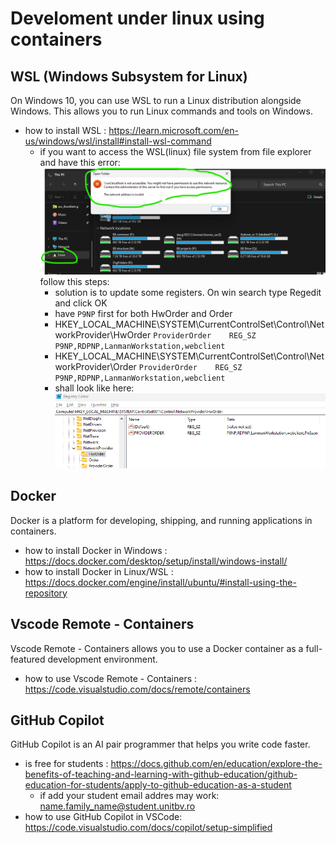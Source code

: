 # Develoment under linux using containers
## WSL (Windows Subsystem for Linux)
On Windows 10, you can use WSL to run a Linux distribution alongside Windows. This allows you to run Linux commands and tools on Windows.
* how to install WSL : https://learn.microsoft.com/en-us/windows/wsl/install#install-wsl-command
  * if you want to access the WSL(linux) file system from file explorer and have this error:
    ![error](./images/wsl_disk_error.png)
    follow this steps:
    * solution is to update some registers. On win search type Regedit and click OK
    * have `P9NP` first for both HwOrder and Order
    * HKEY_LOCAL_MACHINE\SYSTEM\CurrentControlSet\Control\NetworkProvider\HwOrder `ProviderOrder    REG_SZ    P9NP,RDPNP,LanmanWorkstation,webclient`
    * HKEY_LOCAL_MACHINE\SYSTEM\CurrentControlSet\Control\NetworkProvider\Order `ProviderOrder    REG_SZ    P9NP,RDPNP,LanmanWorkstation,webclient`
    * shall look like here: ![error](./images/wsl_registers_change.png)

## Docker
Docker is a platform for developing, shipping, and running applications in containers.
* how to install Docker in Windows : https://docs.docker.com/desktop/setup/install/windows-install/
* how to install Docker in Linux/WSL : https://docs.docker.com/engine/install/ubuntu/#install-using-the-repository

## Vscode Remote - Containers
Vscode Remote - Containers allows you to use a Docker container as a full-featured development environment.
* how to use Vscode Remote - Containers : https://code.visualstudio.com/docs/remote/containers

## GitHub Copilot
GitHub Copilot is an AI pair programmer that helps you write code faster.
* is free for students : https://docs.github.com/en/education/explore-the-benefits-of-teaching-and-learning-with-github-education/github-education-for-students/apply-to-github-education-as-a-student
  * if add your student email addres may work: name.family_name@student.unitbv.ro
* how to use GitHub Copilot in VSCode: https://code.visualstudio.com/docs/copilot/setup-simplified